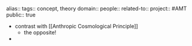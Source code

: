 alias::
tags:: concept, theory
domain::
people::
related-to::
project:: #AMT  
public:: true

- contrast with [[Anthropic Cosmological Principle]]
	- the opposite!
-